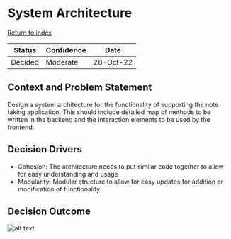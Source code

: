 # System Architecture

[Return to index](https://cse210-group5.github.io/cse210-fa22-ucsd-group5/decisions/)

|  Status  | Confidence |   Date    |
| -------- | ---------- | --------- |
| Decided |    Moderate    | 28-Oct-22 |

## Context and Problem Statement

Design a system architecture for the functionality of supporting the note taking application. This should include detailed map of methods to be written in the backend and the interaction elements to be used by the frontend. 

## Decision Drivers

* Cohesion: The architecture needs to put similar code together to allow for easy understanding and usage 
* Modularity: Modular structure to allow for easy updates for addition or modification of functionality

## Decision Outcome

![alt text](imgs/sys_arch.avif "System Architecture Diagram")

